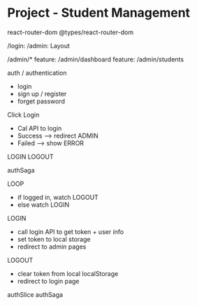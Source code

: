 # Project - Student Management

react-router-dom
@types/react-router-dom

/login:
/admin: Layout

/admin/*
feature: /admin/dashboard
feature: /admin/students

auth / authentication
- login
- sign up / register
- forget password

Click Login
- Cal API to login
- Success --> redirect ADMIN
- Failed --> show ERROR

LOGIN
LOGOUT

authSaga

LOOP
- if logged in, watch LOGOUT
- else watch LOGIN

LOGIN
- call login API to get token + user info
- set token to local storage
- redirect to admin pages

LOGOUT
- clear token from local localStorage
- redirect to login page

authSlice
authSaga